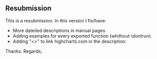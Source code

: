 ## Resubmission

This is a resubmission. In this version I fix/have:

* More dateiled descriptions in manual pages.
* Adding examples for every exported function (whithout \dontrun).
* Adding "<>" to link highcharts.com in the description.

Thanks. Regards,
